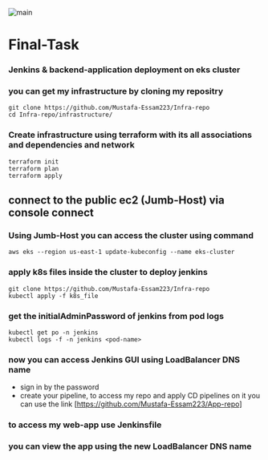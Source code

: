 ![main](https://github.com/Mustafa-Essam223/Infra-repo/assets/40956565/24bf6d3a-cbec-444d-b191-59669f1a6a0e)

# Final-Task 
### Jenkins & backend-application deployment on eks cluster  
### you can get my infrastructure by cloning my repositry 
```
git clone https://github.com/Mustafa-Essam223/Infra-repo
cd Infra-repo/infrastructure/
```

### Create infrastructure using terraform with its all associations and dependencies and network
```
terraform init 
terraform plan 
terraform apply 
```
## connect to the public ec2 (Jumb-Host) via console connect

### Using Jumb-Host you can access the cluster using command
```
aws eks --region us-east-1 update-kubeconfig --name eks-cluster
```
### apply k8s files inside the cluster to deploy jenkins
```
git clone https://github.com/Mustafa-Essam223/Infra-repo
kubectl apply -f k8s_file
```
### get the initialAdminPassword of jenkins from pod logs 
```
kubectl get po -n jenkins
kubectl logs -f -n jenkins <pod-name>
```
### now you can access Jenkins GUI using LoadBalancer DNS name
- sign in by the password
- create your pipeline, to access my repo and apply CD pipelines on it you can use the link [https://github.com/Mustafa-Essam223/App-repo]
### to access my web-app use Jenkinsfile
### you can view the app using the new LoadBalancer DNS name

